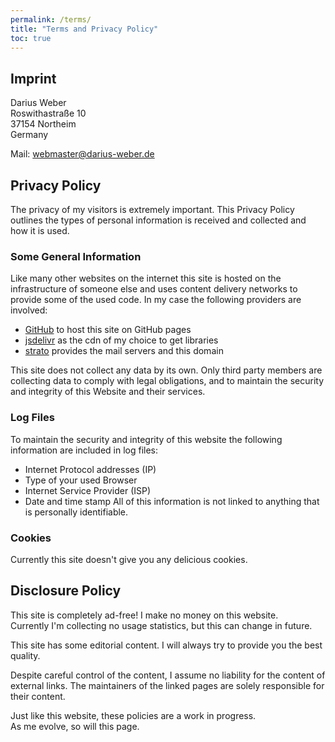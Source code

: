 ```yaml
---
permalink: /terms/
title: "Terms and Privacy Policy"
toc: true
---
```


## Imprint
  
Darius Weber  
Roswithastraße 10  
37154 Northeim  
Germany  

Mail: webmaster@darius-weber.de

## Privacy Policy

The privacy of my visitors is extremely important. This Privacy Policy outlines
the types of personal information is received and collected and how it is used.

### Some General Information

Like many other websites on the internet this site is hosted on the
infrastructure of someone else and uses content delivery networks to provide
some of the used code. In my case the following providers are involved:
- [GitHub][gh-pages-policy] to host this site on GitHub pages
- [jsdelivr][jsdelivr-policies] as the cdn of my choice to get libraries
- [strato][strato-privacy] provides the mail servers and this domain

This site does not collect any data by its own. Only third party members are
collecting data to comply with legal obligations, and to maintain the security
and integrity of this Website and their services.

### Log Files

To maintain the security and integrity of this website the following
information are included in log files:
- Internet Protocol addresses (IP)
- Type of your used Browser
- Internet Service Provider (ISP)
- Date and time stamp
All of this information is not linked to anything that is personally
identifiable.

### Cookies

Currently this site doesn't give you any delicious cookies.

## Disclosure Policy

This site is completely ad-free! I make no money on this website.  
Currently I'm collecting no usage statistics, but this can change in future.

This site has some editorial content. I will always try to provide you the best
quality.

Despite careful control of the content, I assume no liability for the content of
external links. The maintainers of the linked pages are solely responsible
for their content.

Just like this website, these policies are a work in progress.  
As me evolve, so will this page.

[gh-pages-policy]: https://docs.github.com/en/github/site-policy/github-privacy-statement
[jsdelivr-policies]: https://www.jsdelivr.com/terms
[strato-privacy]: https://www.strato.de/datenschutz/
